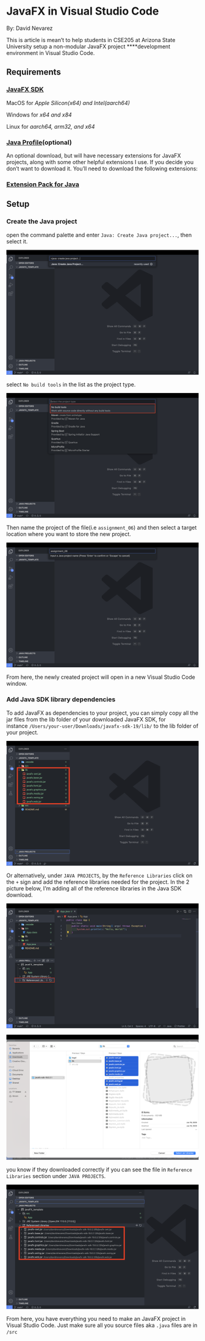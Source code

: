 # JavaFX in Visual Studio Code

By: David Nevarez

This is article is mean’t to help students in CSE205 at Arizona State University setup a non-modular JavaFX project ****development environment in Visual Studio Code. 

## **Requirements**

### [JavaFX SDK](https://gluonhq.com/products/javafx/)

MacOS for *Apple Silicon(x64) and Intel(aarch64)*

Windows for *x64 and x84*

Linux for *aarch64, arm32, and x64*

### [Java Profile](https://vscode.dev/profile/github/e744b3bf06217f783adcd7fafdd9c3eb)(optional)

An optional download, but will have necessary extensions for JavaFX projects, along with some other helpful extensions I use. If you decide you don’t want to download it. You’ll need to download the following extensions:

### ****[Extension Pack for Java](https://marketplace.visualstudio.com/items?itemName=vscjava.vscode-java-pack)****

## Setup

### **Create the Java project**

open the command palette and enter `Java: Create Java project...`, then select it.

![Screenshot 2023-02-12 at 12.05.42 AM.png](JavaFX%20in%20Visual%20Studio%20Code%20d1c52977e74b41da94056a8a0b698593/Screenshot_2023-02-12_at_12.05.42_AM.png)

select `No build tools` in the list as the project type.

![Screenshot 2023-02-12 at 12.06.34 AM.png](JavaFX%20in%20Visual%20Studio%20Code%20d1c52977e74b41da94056a8a0b698593/Screenshot_2023-02-12_at_12.06.34_AM.png)

Then name the project of the file(i.e `assignment_06`) and then select a target location where you want to store the new project.

![Screenshot 2023-02-12 at 12.10.13 AM.png](JavaFX%20in%20Visual%20Studio%20Code%20d1c52977e74b41da94056a8a0b698593/Screenshot_2023-02-12_at_12.10.13_AM.png)

From here, the newly created project will open in a new Visual Studio Code window.

### Add Java SDK library dependencies

To add JavaFX as dependencies to your project, you can simply copy all the jar files from the lib folder of your downloaded JavaFX SDK, for instance `/Users/your-user/Downloads/javafx-sdk-19/lib/` to the lib folder of your project.

![Screenshot 2023-02-12 at 1.07.17 AM.png](JavaFX%20in%20Visual%20Studio%20Code%20d1c52977e74b41da94056a8a0b698593/Screenshot_2023-02-12_at_1.07.17_AM.png)

Or alternatively, under `JAVA PROJECTS`, by the `Reference Libraries` click on the `+` sign and add the reference libraries needed for the project. In the 2 picture below, I’m adding all of the reference libraries in the Java SDK download.

![Screenshot 2023-02-12 at 12.35.06 AM.png](JavaFX%20in%20Visual%20Studio%20Code%20d1c52977e74b41da94056a8a0b698593/Screenshot_2023-02-12_at_12.35.06_AM.png)

![Screenshot 2023-02-12 at 12.42.08 AM.png](JavaFX%20in%20Visual%20Studio%20Code%20d1c52977e74b41da94056a8a0b698593/Screenshot_2023-02-12_at_12.42.08_AM.png)

you know if they downloaded correctly if you can see the file in `Reference Libraries` section under `JAVA PROJECTS`.

![Screenshot 2023-02-12 at 12.46.17 AM.png](JavaFX%20in%20Visual%20Studio%20Code%20d1c52977e74b41da94056a8a0b698593/Screenshot_2023-02-12_at_12.46.17_AM.png)

From here, you have everything you need to make an JavaFX project in Visual Studio Code. Just make sure all you source files aka `.java` files are in `/src`